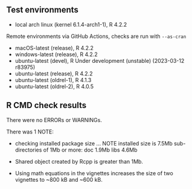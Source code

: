 ## Test environments
* local arch linux (kernel 6.1.4-arch1-1), R 4.2.2

Remote environments via GitHub Actions, checks are run with `--as-cran`
* macOS-latest (release), R 4.2.2
* windows-latest (release), R 4.2.2
* ubuntu-latest (devel), R Under development (unstable) (2023-03-12 r83975)
* ubuntu-latest (release), R 4.2.2
* ubuntu-latest (oldrel-1), R 4.1.3
* ubuntu-latest (oldrel-2), R 4.0.5

## R CMD check results
There were no ERRORs or WARNINGs.

There was 1 NOTE:

* checking installed package size ... NOTE
  installed size is  7.5Mb
  sub-directories of 1Mb or more:
    doc    1.9Mb
    libs   4.6Mb

* Shared object created by Rcpp is greater than 1Mb.
* Using math equations in the vignettes increases the size of two vignettes to ~800 kB and ~600 kB.

